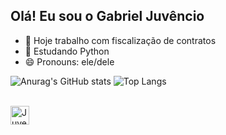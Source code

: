 ## Olá! Eu sou o Gabriel Juvêncio

- 🔭 Hoje trabalho com fiscalização de contratos
- 🌱 Estudando Python
- 😄 Pronouns: ele/dele

![Anurag's GitHub stats](https://github-readme-stats.vercel.app/api?username=juvxncio&show_icons=true&theme=dracula)
![Top Langs](https://github-readme-stats.vercel.app/api/top-langs/?username=juvxncio&&layout=compact&theme=dracula)

<div style="display: inline_block"><br>
  <img align="center" alt="Juve-Py" height="30" width="30" src="https://cdn.jsdelivr.net/gh/devicons/devicon@latest/icons/python/python-original.svg" />
</div>
